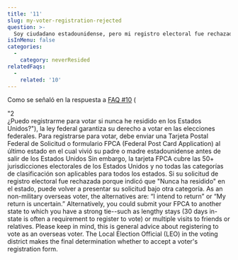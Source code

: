 ```yaml
---
title: '11'
slug: my-voter-registration-rejected
question: >-
  Soy ciudadano estadounidense, pero mi registro electoral fue rechazado previamente porque nunca he vivido en los Estados Unidos. ¿Qué puedo hacer?
isInMenu: false
categories:
  - 
    category: neverResided
relatedFaqs:
  - 
    related: '10'
---
```

Como se señaló en la respuesta a [FAQ #10](/faqs/10) (

<div class="notranslate">
  "2
</div> ¿Puedo registrarme para votar si nunca he residido en los Estados Unidos?</strong>"), la ley federal garantiza su derecho a votar en las elecciones federales. Para registrarse para votar, debe enviar una Tarjeta Postal Federal de Solicitud o formulario FPCA (Federal Post Card Application) al último estado en el cual vivió su padre o madre estadounidense antes de salir de los Estados Unidos Sin embargo, la tarjeta FPCA cubre las 50+ jurisdicciones electorales de los Estados Unidos y no todas las categorías de clasificación son aplicables para todos los estados. Si su solicitud de registro electoral fue rechazada porque indicó que "Nunca ha residido" en el estado, puede volver a presentar su solicitud bajo otra categoría. As an non-military overseas voter, the alternatives are: “I intend to return” or “My return is uncertain.” Alternatively, you could submit your FPCA to another state to which you have a strong tie--such as lengthy stays (30 days in-state is often a requirement to register to vote) or multiple visits to friends or relatives. Please keep in mind, this is general advice about registering to vote as an overseas voter. The Local Election Official (LEO) in the voting district makes the final determination whether to accept a voter's registration form.